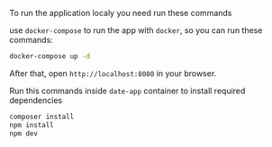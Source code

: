 
To run the application localy you need run these commands 


 use `docker-compose` to run the app with `docker`, so you can run these commands:
```bash
docker-compose up -d
```
After that, open `http://localhost:8080` in your browser.

Run this commands inside
`date-app` container  to install required dependencies 

```bash
composer install
npm install
npm dev 
```


